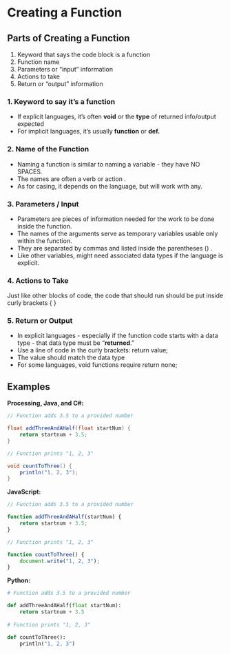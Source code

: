 # Creating a Function

## Parts of Creating a Function

1. Keyword that says the code block is a function
2. Function name
3. Parameters or “input” information
4. Actions to take
5. Return or “output” information 

### 1. Keyword to say it’s a function

* If explicit languages, it’s often **void** or the **type** of returned info/output expected
* For implicit languages, it’s usually **function** or **def.**

### 2. Name of the Function

* Naming a function is similar to naming a variable - they have NO SPACES.
* The names are often a verb or action  .
* As for casing, it depends on the language, but will work with any.

### 3. Parameters / Input

* Parameters are pieces of information needed for the work to be done inside the function.
* The names of the arguments serve as temporary variables usable only within the function.
* They are separated by commas   and listed inside the parentheses \(\)  .
* Like other variables, might need associated data types   if the language is explicit.

### 4. Actions to Take

Just like other blocks of code, the code that should run should be put inside curly brackets { }

### 5. Return or Output

* In explicit languages - especially if the function code starts with a data type - that data type must be “**returned**.”
* Use a line of code in the curly brackets:   return value;
* The value should match the data type
* For some languages, void functions require return none;

## Examples

**Processing, Java, and C\#:**

```java
// Function adds 3.5 to a provided number

float addThreeAndAHalf(float startNum) {
    return startnum + 3.5;
}

// Function prints "1, 2, 3"

void countToThree() {
    println("1, 2, 3");
}
```

**JavaScript:**

```javascript
// Function adds 3.5 to a provided number

function addThreeAndAHalf(startNum) {
    return startnum + 3.5;
}

// Function prints "1, 2, 3"

function countToThree() {
    document.write("1, 2, 3");
}
```

**Python:**

```python
# Function adds 3.5 to a provided number

def addThreeAndAHalf(float startNum):
    return startnum + 3.5
    
# Function prints "1, 2, 3"

def countToThree():
    println("1, 2, 3")
```

